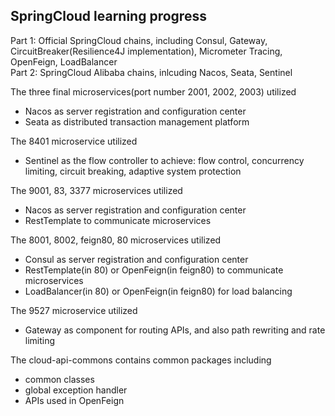 ## SpringCloud learning progress
Part 1: Official SpringCloud chains, including Consul, Gateway, CircuitBreaker(Resilience4J implementation), Micrometer Tracing, OpenFeign, LoadBalancer  
Part 2: SpringCloud Alibaba chains, inlcuding Nacos, Seata, Sentinel  

The three final microservices(port number 2001, 2002, 2003) utilized   
* Nacos as server registration and configuration center
* Seata as distributed transaction management platform

The 8401 microservice utilized  
* Sentinel as the flow controller to achieve: flow control, concurrency limiting, circuit breaking, adaptive system protection

The 9001, 83, 3377 microservices utilized
* Nacos as server registration and configuration center
* RestTemplate to communicate microservices

The 8001, 8002, feign80, 80 microservices utilized
* Consul as server registration and configuration center
* RestTemplate(in 80) or OpenFeign(in feign80) to communicate microservices
* LoadBalancer(in 80) or OpenFeign(in feign80) for load balancing

The 9527 microservice utilized
* Gateway as component for routing APIs, and also path rewriting and rate limiting

The cloud-api-commons contains common packages including 
* common classes
* global exception handler
* APIs used in OpenFeign
